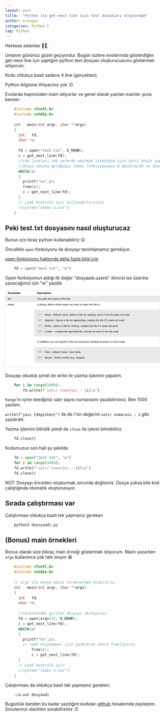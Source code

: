 ```yaml
---
layout: post
title:  "Python ile get-next-line için test dosyaları oluşturmak"
author: erengun
categories: Python C
tag: Python
---
```


Herkese selamlar 👋🏽,

Umarım gününüz güzel geçiyordur. Bugün sizlere evolarımda gösterdiğim get-next-line için yaptığım python text dosyası oluşturucusunu göstermek istiyorum.

Kodu oldukça basit sadece 4 line (gerçekten). 

Python bilgisine ihtiyacınız yok :D

Evolarda hepimizden main istiyorlar ve genel olarak yazılan mainler şuna benzer:

```c
	#include <fcntl.h>
	#include <stdio.h>

	int   main(int argc, char **argv)
	{
	  int   fd;
	  char *c;

	  fd = open("test.txt", O_RDWR);
	  c = get_next_line(fd);
	  //tüm lineları tek seferde okutmak istediğim için şartı böyle yaptım 
	  //dosya sonuna geldğimiz zaman fonksiyonumuz 0 dondürecek ve döngüden çıkacak
	  while(c)
	  {
	    printf("%s",c);
	    free(c);
	    c = get_next_line(fd);
	  }
	  // Leak kontrolü için kullanabilirsiniz
	  //system("leaks a.out");
	}
```

## Peki test.txt dosyasını nasıl oluşturucaz

Bunun için biraz python kullanabiliriz 😉

Öncelikle `open` fonksiyonu ile dosyayı tanımlamamız gerekiyor.

[open fonksiyonu hakkında daha fazla bilgi için](https://www.w3schools.com/python/ref_func_open.asp)

```python
	fd = open("test.txt", "w")
```
Open fonksiyonun aldığı ilk değer "dosyaadı.uzantı" ikincisi ise üzerine yazacağımız için "w" yazdık

![open fonksiyonu flagleri](/assets/python-get-next-line/flags.png)

Dosyayı okuduk şimdi de write ile yazma işlemini yapalım.

```python
	for i in range(1000):
		fd.write(f"satır numarası : {i}\n")
```
`Range`'in içine istedğiniz satır sayısı numarasını yazabilirsiniz. Ben 1000 yazdım.

`write(f"yazı {degisken}")` ile de i'nin değerini `satır numarası : 1` gibi yazdırdık.

Yazma işlemini bitirdik şimdi de `close` ile işlemi bitirebiliriz.

```python
	fd.close()
```

Kodumuzun son hali şu şekilde.

```python
	fd = open("test.txt", "w")
	for i in range(1000):
	fd.write(f"satır numarası : {i}\n")
	fd.close()
```

NOT: Dosyayı önceden oluşturmak zorunda değilsiniz. Dosya yoksa bile kod çalıştığında otomatik oluşturuluyor.

## Sırada çalıştırması var

Çalıştırması oldukça basit tek yapmanız gereken

```bash
	python3 doysyaadi.py
```

## (Bonus) main örnekleri

Bonus olarak size bikraç main örneği göstermek istiyorum. Maini yazarken `argv` kullanınca çok tatlı oluyor 😄

```c
	#include <fcntl.h>
	#include <stdio.h>
	
	// argv ile dosya adını terminalden alabiliriz
	int   main(int argc, char **argv)
	{
	  int   fd;
	  char *c;
	
	  //terminalden girilen dosyayı okutuyoruz.
	  fd = open(argv[1], O_RDWR);
	  c = get_next_line(fd);
	  while(c)
	  {
	  	printf("%s",c);
		// leak oluşmaması için yazdıktan sonra freeliyoruz.
	    	free(c);
	    	c = get_next_line(fd);
	  }
	  // Leak kontrolü için
	  //system("leaks a.out");
	}
```

Çalıştırması da oldukça basit tek yapmanız gereken:

```bash
	./a.out dosyaadi
```

Bugünlük benden bu kadar yazdığım koduları [github](https://github.com/Erengun) hesabımda paylaştım. Sorularınızı slackten sorabilirsiniz :D
